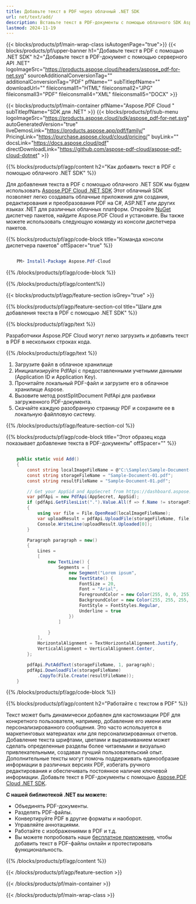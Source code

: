 ```yaml
---
title: Добавьте текст в PDF через облачный .NET SDK
url: net/text/add/
description: Вставьте текст в PDF-документы с помощью облачного SDK Aspose.PDF для .NET. Легко автоматизируйте редактирование содержимого.
lastmod: 2024-11-19
---
```


{{< blocks/products/pf/main-wrap-class isAutogenPage="true">}}
{{< blocks/products/pf/upper-banner h1="Добавьте текст в PDF с помощью .NET SDK" h2="Добавьте текст в PDF-документ с помощью серверного API .NET" logoImageSrc="https://products.aspose.cloud/headers/aspose_pdf-for-net.svg" sourceAdditionalConversionTag="" additionalConversionTag="PDF" pfName="" subTitlepfName="" downloadUrl="" fileiconsmall1="HTML" fileiconsmall2="JPG" fileiconsmall3="PDF" fileiconsmall4="XML" fileiconsmall5="DOCX" >}}

{{< blocks/products/pf/main-container pfName="Aspose.PDF Cloud " subTitlepfName="SDK для .NET" >}}
{{< blocks/products/pf/sub-menu logoImageSrc="https://products.aspose.cloud/sdk/aspose_pdf-for-net.svg"
autoGeneratedVersion="true"
liveDemosLink="https://products.aspose.app/pdf/family/" PricingLink="https://purchase.aspose.cloud/cloud/pricing/" buyLink="" docsLink="https://docs.aspose.cloud/pdf"  directDownloadLink="https://github.com/aspose-pdf-cloud/aspose-pdf-cloud-dotnet" >}}

{{% blocks/products/pf/agp/content h2="Как добавить текст в PDF с помощью облачного .NET SDK" %}}

Для добавления текста в PDF с помощью облачного .NET SDK мы будем использовать
[Aspose.PDF Cloud .NET SDK](https://products.aspose.cloud/pdf/net/)
Этот облачный SDK позволяет легко создавать облачные приложения для создания, редактирования и преобразования PDF на C#, ASP.NET или других языках .NET для различных облачных платформ. Откройте
[NuGet](https://www.nuget.org/packages/Aspose.Pdf-Cloud)
диспетчер пакетов, найдите
Aspose.PDF Cloud
и установите. Вы также можете использовать следующую команду из консоли диспетчера пакетов.

{{% blocks/products/pf/agp/code-block title="Команда консоли диспетчера пакетов" offSpacer="true" %}}

```powershell

    PM> Install-Package Aspose.Pdf-Cloud

```

{{% /blocks/products/pf/agp/code-block %}}

{{% /blocks/products/pf/agp/content%}}

{{< blocks/products/pf/agp/feature-section isGrey="true" >}}

{{% blocks/products/pf/agp/feature-section-col title="Шаги для добавления текста в PDF с помощью .NET SDK" %}}

{{% blocks/products/pf/agp/text %}}

Разработчики Aspose.PDF Cloud могут легко загрузить и добавить текст в PDF в нескольких строках кода.

{{% /blocks/products/pf/agp/text %}}

1. Загрузите файл в облачное хранилище
1. Инициализируйте PdfApi с предоставленными учетными данными (Application ID и Application Key).
1. Прочитайте локальный PDF-файл и загрузите его в облачное хранилище Aspose.
1. Вызовите метод postSplitDocument PdfApi для разбивки загруженного PDF-документа.
1. Скачайте каждую разобранную страницу PDF и сохраните ее в локальную файлловую систему.

{{% /blocks/products/pf/agp/feature-section-col %}}



{{% blocks/products/pf/agp/code-block title="Этот образец кода показывает добавление текста в PDF-документы" offSpacer="" %}}

```cs

    public static void Add()
    {
        const string localImageFileName = @"C:\Samples\Sample-Document-01.pdf";
        const string storageFileName = "Sample-Document-01.pdf";
        const string resultFileName = "Sample-Document-01.pdf";

        // Get your AppSid and AppSecret from https://dashboard.aspose.cloud (free registration required).
        var pdfApi = new PdfApi(AppSecret, AppSid);
        if (pdfApi.GetFilesList(".").Value.All(f => f.Name != storageFileName))
        {
            using var file = File.OpenRead(localImageFileName);
            var uploadResult = pdfApi.UploadFile(storageFileName, file);
            Console.WriteLine(uploadResult.Uploaded[0]);
        }

        Paragraph paragraph = new()
        {
            Lines =
            [
                new TextLine() {
                    Segments = [
                        new Segment("Lorem ipsum",
                        new TextState() {
                            FontSize = 20,
                            Font = "Arial",
                            ForegroundColor = new Color(255, 0, 0, 255),
                            BackgroundColor = new Color(255, 255, 255, 0),
                            FontStyle = FontStyles.Regular,
                            Underline = true
                        })
                    ]

                }
            ],
            HorizontalAlignment = TextHorizontalAlignment.Justify,
            VerticalAlignment = VerticalAlignment.Center,
        };

        pdfApi.PutAddText(storageFileName, 1, paragraph);
        pdfApi.DownloadFile(storageFileName)
            .CopyTo(File.Create(resultFileName));
    }
```

{{% /blocks/products/pf/agp/code-block %}}

{{% blocks/products/pf/agp/content h2="Работайте с текстом в PDF" %}}

Текст может быть динамически добавлен для кастомизации PDF для конкретного пользователя, например, добавление его имени или персонализированного сообщения. Это часто используется в маркетинговых материалах или для персонализированных отчетов. Добавление текста шрифтами, цветами и выравниванием может сделать определенные разделы более читаемыми и визуально привлекательными, создавая лучший пользовательский опыт. Дополнительные тексты могут помочь поддерживать единообразие информации в различных версиях PDF, избегать ручного редактирования и обеспечивать постоянное наличие ключевой информации.
Добавьте текст в PDF-документы с помощью [Aspose.PDF Cloud .NET SDK](https://products.aspose.cloud/pdf/net/).

**С нашей библиотекой .NET вы можете:**

+ Объединять PDF-документы.
+ Разделять PDF-файлы.
+ Конвертируйте PDF в другие форматы и наоборот.
+ Управляйте аннотациями.
+ Работайте с изображениями в PDF и т.д.
+ Вы можете попробовать наше [бесплатное приложение](https://products.aspose.app/pdf/editor), чтобы добавить текст в PDF-файлы онлайн и протестировать функциональность.

{{% /blocks/products/pf/agp/content %}}

{{< /blocks/products/pf/agp/feature-section >}}

{{< /blocks/products/pf/main-container >}}

{{< /blocks/products/pf/main-wrap-class >}}

